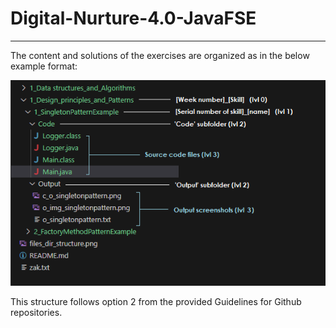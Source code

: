 # Digital-Nurture-4.0-JavaFSE
---------------------------
The content and solutions of the exercises are organized as in the below example format:

![files_dir_structure](files_dir_structure_new.png)

This structure follows option 2 from the provided Guidelines for Github repositories.